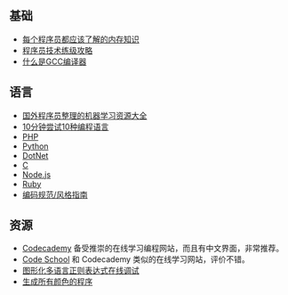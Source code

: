 ## 基础 
* [每个程序员都应该了解的内存知识](http://blog.jobbole.com/34303/)
* [程序员技术练级攻略](http://coolshell.cn/articles/4990.html)
* [什么是GCC编译器](http://www.shenmeshi.com/Computer/Computer_20090414135301.html)

## 语言
* [国外程序员整理的机器学习资源大全](http://blog.jobbole.com/73806/)
* [10分钟尝试10种编程语言](http://www.aqee.net/try-10-programming-languages-in-10-minutes/)
* [PHP](PHP.md)
* [Python](Python.md)
* [DotNet](DotNet.md)
* [C](C.md)
* [Node.js](Node.js.md)
* [Ruby](Ruby.md)
* [编码规范/风格指南](编码规范-风格指南.md)

## 资源
* [Codecademy](http://www.codecademy.com/) 备受推崇的在线学习编程网站，而且有中文界面，非常推荐。
* [Code School](http://www.codeschool.com/) 和 Codecademy 类似的在线学习网站，评价不错。
* [图形化多语言正则表达式在线调试](https://www.debuggex.com/)
* [生成所有颜色的程序](http://codegolf.stackexchange.com/questions/22144/images-with-all-colors)
